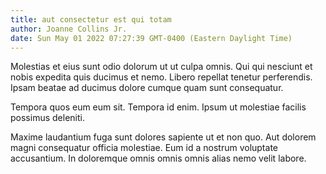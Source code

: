 ```yaml
---
title: aut consectetur est qui totam
author: Joanne Collins Jr.
date: Sun May 01 2022 07:27:39 GMT-0400 (Eastern Daylight Time)
---
```

Molestias et eius sunt odio dolorum ut ut culpa omnis. Qui qui nesciunt et nobis expedita quis ducimus et nemo. Libero repellat tenetur perferendis. Ipsam beatae ad ducimus dolore cumque quam sunt consequatur.

 Tempora quos eum eum sit. Tempora id enim. Ipsum ut molestiae facilis possimus deleniti.

 Maxime laudantium fuga sunt dolores sapiente ut et non quo. Aut dolorem magni consequatur officia molestiae. Eum id a nostrum voluptate accusantium. In doloremque omnis omnis omnis alias nemo velit labore.